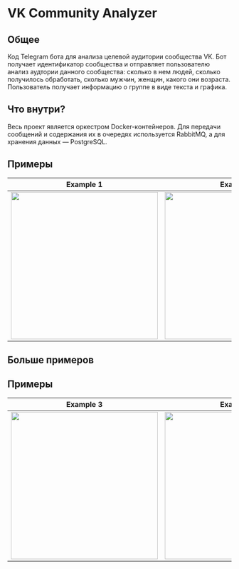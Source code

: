 # VK Community Analyzer
## Общее
Код Telegram бота для анализа целевой аудитории сообщества VK.
Бот получает идентификатор сообщества и отправляет пользователю анализ аудтории данного сообщества: сколько в нем людей, сколько получилось обработать, сколько мужчин, женщин, какого они возраста. Пользователь получает информацию о группе в виде текста и графика.

## Что внутри?
Весь проект является оркестром Docker-контейнеров. Для передачи сообщений и содержания их в очередях используется RabbitMQ, а для хранения данных — PostgreSQL. 

## Примеры
| Example 1  | Example 2 |
| ------- | ------ |
| <img src="https://i.ibb.co/yyKQ6k0/image.jpg" width="330">  | <img src="https://i.ibb.co/CM0NfX5/image.jpg" width="330"> | 


## Больше примеров
## Примеры
| Example 3  | Example 4 | Example 5 |
| ------- | ------ | ------ |
| <img src="https://i.ibb.co/w6NHpCK/image.jpg" width="330">  | <img src="https://i.ibb.co/tKdjvYF/image.jpg" width="330"> | <img src="https://i.ibb.co/R7s6JDM/image.jpg" width="330"> |
